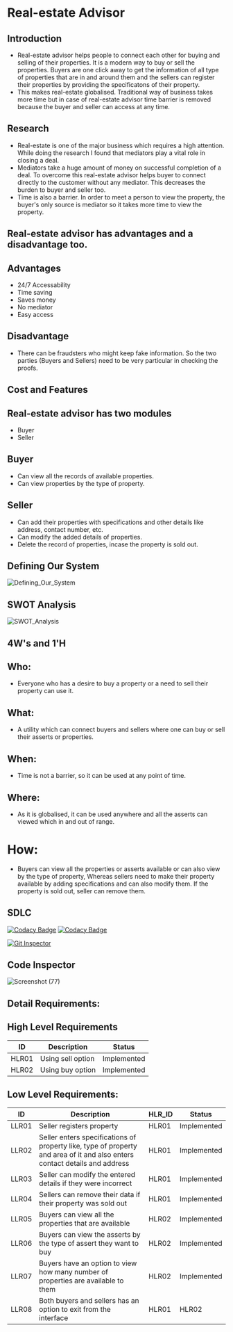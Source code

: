 # Real-estate Advisor

## Introduction 

* Real-estate advisor helps people to connect each other for buying and selling of their properties. It is a modern way to buy or sell the properties. Buyers are one click away to get the information of all type of properties that are in and around them and the sellers can register their properties by providing the specificatons of their property.
* This makes real-estate globalised. Traditional way of business takes more time but in case of real-estate advisor time barrier is removed because the buyer and seller can access at any time.

## Research

* Real-estate is one of the major business which requires a high attention. While doing the research I found that mediators play a vital role in closing a deal.
* Mediators take a huge amount of money on successful completion of a deal. To overcome this real-estate advisor helps buyer to connect directly to the customer without any mediator. This decreases the burden to buyer and seller too. 
* Time is also a barrier. In order to meet a person to view the property, the buyer's only source is mediator so it takes more time to view the property.

## Real-estate advisor has advantages and a disadvantage too.

## Advantages
* 24/7 Accessability
* Time saving
* Saves money
* No mediator
* Easy access

## Disadvantage
* There can be fraudsters who might keep fake information. So the two parties (Buyers and Sellers) need to be very particular in checking the proofs.

## Cost and Features
## Real-estate advisor has two modules

* Buyer
* Seller
## Buyer

* Can view all the records of available properties.
* Can view properties by the type of property.

## Seller

* Can add their properties with specifications and other details like address, contact number, etc.
* Can modify the added details of properties.
* Delete the record of properties, incase the property is sold out.

## Defining Our System
![Defining_Our_System](https://user-images.githubusercontent.com/62828197/153243416-66ab0fea-7825-4972-97cc-630b1e6241e0.jpg)

## SWOT Analysis
![SWOT_Analysis](https://user-images.githubusercontent.com/62828197/153243800-49494d9c-bdcf-47df-ac2a-727dc0ec42b0.jpg)

## 4W's and 1'H

## Who:

* Everyone who has a desire to buy a property or a need to sell their property can use it.

## What:

* A utility which can connect buyers and sellers where one can buy or sell their asserts or properties.

## When:

* Time is not a barrier, so it can be used at any point of time.

## Where:

* As it is globalised, it can be used anywhere and all the asserts can viewed which in and out of range.

# How:

* Buyers can view all the properties or asserts available or can also view by the type of property, Whereas sellers need to make their property available by adding specifications and can also modify them. If the property is sold out, seller can remove them.

## SDLC
[![Codacy Badge](https://app.codacy.com/project/badge/Grade/14ec34075e674a32a80a4dcb6a5481fa)](https://www.codacy.com/gh/yuthrick/M1_Real-Estate-Advisor_Util/dashboard?utm_source=github.com&amp;utm_medium=referral&amp;utm_content=yuthrick/M1_Real-Estate-Advisor_Util&amp;utm_campaign=Badge_Grade)
[![Codacy Badge](https://app.codacy.com/project/badge/Grade/14ec34075e674a32a80a4dcb6a5481fa)](https://www.codacy.com/gh/yuthrick/M1_Real-Estate-Advisor_Util/dashboard?utm_source=github.com&amp;utm_medium=referral&amp;utm_content=yuthrick/M1_Real-Estate-Advisor_Util&amp;utm_campaign=Badge_Grade)

[![Git Inspector](https://github.com/yuthrick/M1_Real-Estate-Advisor_Util/actions/workflows/c-build.yml/badge.svg)](https://github.com/yuthrick/M1_Real-Estate-Advisor_Util/actions/workflows/c-build.yml)

## Code Inspector
![Screenshot (77)](https://user-images.githubusercontent.com/62828197/153440013-352733fe-c646-4b34-8fb1-e0e5e2a3c7ef.png)

## Detail Requirements:

## High Level Requirements

| ID | Description | Status |
| ---- | --------- | ----- |
| HLR01 |	Using sell option | Implemented |
| HLR02	| Using buy option | Implemented |

## Low Level Requirements:

| ID |	Description |	HLR_ID |	Status |
| --- | ----------------- | ----- | ------ |
| LLR01 |	Seller registers property |	HLR01 |	Implemented |
| LLR02 |	Seller enters specifications of property like, type of property and area of it and also enters contact details and address |	HLR01 |	Implemented |
| LLR03 |	Seller can modify the entered details if they were incorrect |	HLR01 |	Implemented |
| LLR04 |	Sellers can remove their data if their property was sold out |	HLR01 |	Implemented |
| LLR05 |	Buyers can view all the properties that are available | HLR02 |	Implemented |
| LLR06 |	Buyers can view the asserts by the type of assert they want to buy |	HLR02 |	Implemented |
| LLR07 |	Buyers have an option to view how many number of properties are available to them |	HLR02 |	Implemented |
| LLR08	| Both buyers and sellers has an option to exit from the interface |	HLR01 | HLR02 |	Implemented |

